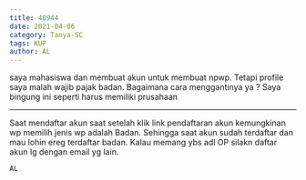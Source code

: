 ```yaml
---
title: 48944
date: 2021-04-06
category: Tanya-SC
tags: KUP
author: AL
---
```


saya mahasiswa dan membuat akun untuk membuat npwp. Tetapi profile saya malah wajib pajak badan. Bagaimana cara menggantinya ya ? Saya bingung ini seperti harus memiliki prusahaan

---

Saat mendaftar akun saat setelah klik link pendaftaran akun kemungkinan wp memilih jenis wp adalah Badan. Sehingga saat akun sudah terdaftar dan mau lohin ereg terdaftar badan. Kalau memang ybs adl OP silakn daftar akun lg dengan email yg lain.

`AL`
